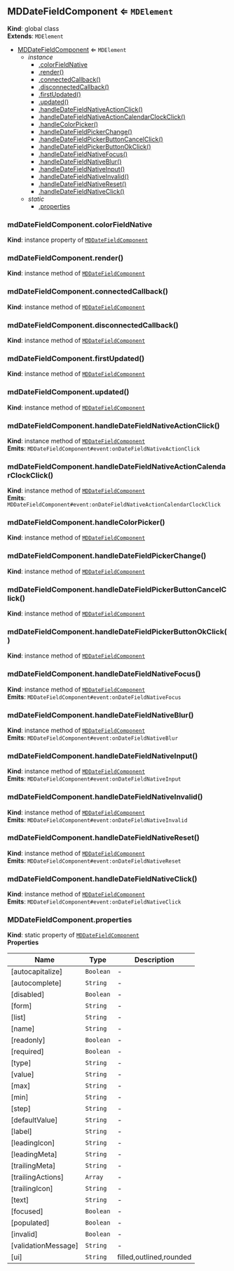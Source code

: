 <a name="MDDateFieldComponent"></a>

## MDDateFieldComponent ⇐ <code>MDElement</code>

**Kind**: global class  
**Extends**: <code>MDElement</code>

-   [MDDateFieldComponent](#MDDateFieldComponent) ⇐ <code>MDElement</code>
    -   _instance_
        -   [.colorFieldNative](#MDDateFieldComponent+colorFieldNative)
        -   [.render()](#MDDateFieldComponent+render)
        -   [.connectedCallback()](#MDDateFieldComponent+connectedCallback)
        -   [.disconnectedCallback()](#MDDateFieldComponent+disconnectedCallback)
        -   [.firstUpdated()](#MDDateFieldComponent+firstUpdated)
        -   [.updated()](#MDDateFieldComponent+updated)
        -   [.handleDateFieldNativeActionClick()](#MDDateFieldComponent+handleDateFieldNativeActionClick)
        -   [.handleDateFieldNativeActionCalendarClockClick()](#MDDateFieldComponent+handleDateFieldNativeActionCalendarClockClick)
        -   [.handleColorPicker()](#MDDateFieldComponent+handleColorPicker)
        -   [.handleDateFieldPickerChange()](#MDDateFieldComponent+handleDateFieldPickerChange)
        -   [.handleDateFieldPickerButtonCancelClick()](#MDDateFieldComponent+handleDateFieldPickerButtonCancelClick)
        -   [.handleDateFieldPickerButtonOkClick()](#MDDateFieldComponent+handleDateFieldPickerButtonOkClick)
        -   [.handleDateFieldNativeFocus()](#MDDateFieldComponent+handleDateFieldNativeFocus)
        -   [.handleDateFieldNativeBlur()](#MDDateFieldComponent+handleDateFieldNativeBlur)
        -   [.handleDateFieldNativeInput()](#MDDateFieldComponent+handleDateFieldNativeInput)
        -   [.handleDateFieldNativeInvalid()](#MDDateFieldComponent+handleDateFieldNativeInvalid)
        -   [.handleDateFieldNativeReset()](#MDDateFieldComponent+handleDateFieldNativeReset)
        -   [.handleDateFieldNativeClick()](#MDDateFieldComponent+handleDateFieldNativeClick)
    -   _static_
        -   [.properties](#MDDateFieldComponent.properties)

<a name="MDDateFieldComponent+colorFieldNative"></a>

### mdDateFieldComponent.colorFieldNative

**Kind**: instance property of [<code>MDDateFieldComponent</code>](#MDDateFieldComponent)  
<a name="MDDateFieldComponent+render"></a>

### mdDateFieldComponent.render()

**Kind**: instance method of [<code>MDDateFieldComponent</code>](#MDDateFieldComponent)  
<a name="MDDateFieldComponent+connectedCallback"></a>

### mdDateFieldComponent.connectedCallback()

**Kind**: instance method of [<code>MDDateFieldComponent</code>](#MDDateFieldComponent)  
<a name="MDDateFieldComponent+disconnectedCallback"></a>

### mdDateFieldComponent.disconnectedCallback()

**Kind**: instance method of [<code>MDDateFieldComponent</code>](#MDDateFieldComponent)  
<a name="MDDateFieldComponent+firstUpdated"></a>

### mdDateFieldComponent.firstUpdated()

**Kind**: instance method of [<code>MDDateFieldComponent</code>](#MDDateFieldComponent)  
<a name="MDDateFieldComponent+updated"></a>

### mdDateFieldComponent.updated()

**Kind**: instance method of [<code>MDDateFieldComponent</code>](#MDDateFieldComponent)  
<a name="MDDateFieldComponent+handleDateFieldNativeActionClick"></a>

### mdDateFieldComponent.handleDateFieldNativeActionClick()

**Kind**: instance method of [<code>MDDateFieldComponent</code>](#MDDateFieldComponent)  
**Emits**: <code>MDDateFieldComponent#event:onDateFieldNativeActionClick</code>  
<a name="MDDateFieldComponent+handleDateFieldNativeActionCalendarClockClick"></a>

### mdDateFieldComponent.handleDateFieldNativeActionCalendarClockClick()

**Kind**: instance method of [<code>MDDateFieldComponent</code>](#MDDateFieldComponent)  
**Emits**: <code>MDDateFieldComponent#event:onDateFieldNativeActionCalendarClockClick</code>  
<a name="MDDateFieldComponent+handleColorPicker"></a>

### mdDateFieldComponent.handleColorPicker()

**Kind**: instance method of [<code>MDDateFieldComponent</code>](#MDDateFieldComponent)  
<a name="MDDateFieldComponent+handleDateFieldPickerChange"></a>

### mdDateFieldComponent.handleDateFieldPickerChange()

**Kind**: instance method of [<code>MDDateFieldComponent</code>](#MDDateFieldComponent)  
<a name="MDDateFieldComponent+handleDateFieldPickerButtonCancelClick"></a>

### mdDateFieldComponent.handleDateFieldPickerButtonCancelClick()

**Kind**: instance method of [<code>MDDateFieldComponent</code>](#MDDateFieldComponent)  
<a name="MDDateFieldComponent+handleDateFieldPickerButtonOkClick"></a>

### mdDateFieldComponent.handleDateFieldPickerButtonOkClick()

**Kind**: instance method of [<code>MDDateFieldComponent</code>](#MDDateFieldComponent)  
<a name="MDDateFieldComponent+handleDateFieldNativeFocus"></a>

### mdDateFieldComponent.handleDateFieldNativeFocus()

**Kind**: instance method of [<code>MDDateFieldComponent</code>](#MDDateFieldComponent)  
**Emits**: <code>MDDateFieldComponent#event:onDateFieldNativeFocus</code>  
<a name="MDDateFieldComponent+handleDateFieldNativeBlur"></a>

### mdDateFieldComponent.handleDateFieldNativeBlur()

**Kind**: instance method of [<code>MDDateFieldComponent</code>](#MDDateFieldComponent)  
**Emits**: <code>MDDateFieldComponent#event:onDateFieldNativeBlur</code>  
<a name="MDDateFieldComponent+handleDateFieldNativeInput"></a>

### mdDateFieldComponent.handleDateFieldNativeInput()

**Kind**: instance method of [<code>MDDateFieldComponent</code>](#MDDateFieldComponent)  
**Emits**: <code>MDDateFieldComponent#event:onDateFieldNativeInput</code>  
<a name="MDDateFieldComponent+handleDateFieldNativeInvalid"></a>

### mdDateFieldComponent.handleDateFieldNativeInvalid()

**Kind**: instance method of [<code>MDDateFieldComponent</code>](#MDDateFieldComponent)  
**Emits**: <code>MDDateFieldComponent#event:onDateFieldNativeInvalid</code>  
<a name="MDDateFieldComponent+handleDateFieldNativeReset"></a>

### mdDateFieldComponent.handleDateFieldNativeReset()

**Kind**: instance method of [<code>MDDateFieldComponent</code>](#MDDateFieldComponent)  
**Emits**: <code>MDDateFieldComponent#event:onDateFieldNativeReset</code>  
<a name="MDDateFieldComponent+handleDateFieldNativeClick"></a>

### mdDateFieldComponent.handleDateFieldNativeClick()

**Kind**: instance method of [<code>MDDateFieldComponent</code>](#MDDateFieldComponent)  
**Emits**: <code>MDDateFieldComponent#event:onDateFieldNativeClick</code>  
<a name="MDDateFieldComponent.properties"></a>

### MDDateFieldComponent.properties

**Kind**: static property of [<code>MDDateFieldComponent</code>](#MDDateFieldComponent)  
**Properties**

| Name                | Type                 | Description             |
| ------------------- | -------------------- | ----------------------- |
| [autocapitalize]    | <code>Boolean</code> | -                       |
| [autocomplete]      | <code>String</code>  | -                       |
| [disabled]          | <code>Boolean</code> | -                       |
| [form]              | <code>String</code>  | -                       |
| [list]              | <code>String</code>  | -                       |
| [name]              | <code>String</code>  | -                       |
| [readonly]          | <code>Boolean</code> | -                       |
| [required]          | <code>Boolean</code> | -                       |
| [type]              | <code>String</code>  | -                       |
| [value]             | <code>String</code>  | -                       |
| [max]               | <code>String</code>  | -                       |
| [min]               | <code>String</code>  | -                       |
| [step]              | <code>String</code>  | -                       |
| [defaultValue]      | <code>String</code>  | -                       |
| [label]             | <code>String</code>  | -                       |
| [leadingIcon]       | <code>String</code>  | -                       |
| [leadingMeta]       | <code>String</code>  | -                       |
| [trailingMeta]      | <code>String</code>  | -                       |
| [trailingActions]   | <code>Array</code>   | -                       |
| [trailingIcon]      | <code>String</code>  | -                       |
| [text]              | <code>String</code>  | -                       |
| [focused]           | <code>Boolean</code> | -                       |
| [populated]         | <code>Boolean</code> | -                       |
| [invalid]           | <code>Boolean</code> | -                       |
| [validationMessage] | <code>String</code>  | -                       |
| [ui]                | <code>String</code>  | filled,outlined,rounded |
